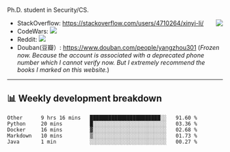 Ph.D. student in Security/CS.

<img align="right" src="https://github-readme-stats.vercel.app/api?username=li-xin-yi&count_private=true&show_icons=true&hide_title=true&theme=tokyonight" />

- StackOverflow: https://stackoverflow.com/users/4710264/xinyi-li/
- CodeWars: [![](https://www.codewars.com/users/xy-li/badges/micro)](https://www.codewars.com/users/xy-li/)
- Reddit: [![](https://img.shields.io/reddit/user-karma/combined/xy-li?style=social)](https://www.reddit.com/user/xy-li/)
- Douban(豆瓣）: https://www.douban.com/people/yangzhou301  (*Frozen now. Because the account is associated with a deprecated phone number which I cannot verify now. But I extremely recommend the books I marked on this website.*)

---

## 📊 Weekly development breakdown

<!--START_SECTION:waka-->
```text
Other      9 hrs 16 mins   ███████████████████████░░   91.60 % 
Python     20 mins         █░░░░░░░░░░░░░░░░░░░░░░░░   03.36 % 
Docker     16 mins         ▓░░░░░░░░░░░░░░░░░░░░░░░░   02.68 % 
Markdown   10 mins         ▒░░░░░░░░░░░░░░░░░░░░░░░░   01.73 % 
Java       1 min           ░░░░░░░░░░░░░░░░░░░░░░░░░   00.27 % 
```
<!--END_SECTION:waka-->
